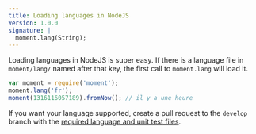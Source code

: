 ```yaml
---
title: Loading languages in NodeJS
version: 1.0.0
signature: |
  moment.lang(String);
---
```



Loading languages in NodeJS is super easy. If there is a language file in `moment/lang/` named after that key, the first call to `moment.lang` will load it.

```javascript
var moment = require('moment');
moment.lang('fr');
moment(1316116057189).fromNow(); // il y a une heure
```

If you want your language supported, create a pull request to the `develop` branch with the [required language and unit test files](#/i18n/adding-language/).
